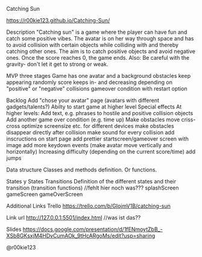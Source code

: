 Catching Sun

https://r00kie123.github.io/Catching-Sun/

Description
"Catching sun" is a game where the player can have fun and catch some positive vibes. The avatar is on her way through space and has to avoid collision with certain objects while colliding with and thereby catching other ones. The aim is to catch positive objects and avoid negative ones. Once the score reaches 0, the game ends. Also: Be careful with the gravity- don't let it get to strong or weak. 

MVP
three stages 
Game has one avatar and a background
obstacles keep appearing randomly
score keeps in- and decreasing depending on "positive" or "negative" collisions
gameover condition with restart option


Backlog
Add "chose your avatar" page (avatars with different gadgets/talents?)
Abilty to start game at higher level
Special effects
At higher levels: Add text, e.g. phrases to hostile and positive collision objects
Add another game over condition (e.g. time up)
Make obstacles move criss-cross
optimize screensize etc. for different devices
make obstacles disappear directly after collision
make sound for every collision
add inscructions on start page
add prettier startscreen/gameover screen with image
add more keydown events (make avatar move vertically and horizontally)
Increasing difficulty (depending on the current score/time)
add jumps



Data structure
Classes and methods definition. Or functions.

States y States Transitions
Definition of the different states and their transition (transition functions)      //fehlt hier noch was???
splashScreen
gameScreen
gameOverScreen

Additional Links
Trello
https://trello.com/b/GIojmV1B/catching-sun

Link url
http://127.0.0.1:5501/index.html     //was ist das?? 

Slides
https://docs.google.com/presentation/d/1fENmoytZbB_-XSb8GKsxjM4HDvCumAOk_9tHcARgoMs/edit?usp=sharing

@r00kie123
 